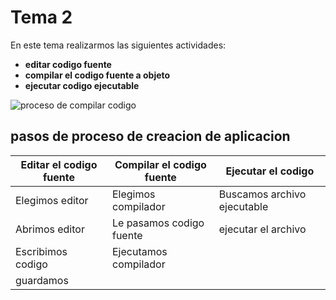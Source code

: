 # Tema 2 
En este tema realizarmos las siguientes actividades:
- **editar codigo fuente**
- **compilar el codigo fuente a objeto**
- **ejecutar codigo ejecutable**

![proceso de compilar codigo](https://localdab.org/wp-content/uploads/2022/11/Compiler-2.jpg)

## pasos de proceso de creacion de aplicacion

Editar el codigo fuente | Compilar el codigo fuente | Ejecutar el codigo
------------------------|---------------------------|---------------------
 Elegimos editor       | Elegimos compilador      | Buscamos archivo ejecutable
 Abrimos editor        | Le pasamos codigo fuente |ejecutar el archivo
 Escribimos codigo     | Ejecutamos compilador    |
 guardamos             |                           |

